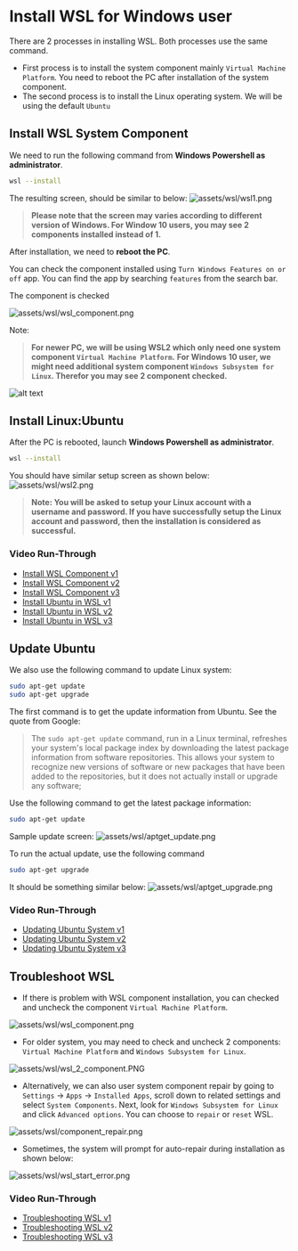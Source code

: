 # Install WSL for Windows user

There are 2 processes in installing WSL. Both processes use the same command.
- First process is to install the system component mainly `Virtual Machine Platform`. You need to reboot the PC after installation of the system component.
- The second process is to install the Linux operating system. We will be using the default `Ubuntu`



## Install WSL System Component
We need to run the following command from **Windows Powershell as administrator**. 

```bash
wsl --install
```

The resulting screen, should be similar to below:
![assets/wsl/wsl1.png](../assets/wsl/wsl1.png)

> **Please note that the screen may varies according to different version of Windows. For Window 10 users, you may see 2 components installed instead of 1.**

After installation, we need to **reboot the PC**.

You can check the component installed using `Turn Windows Features on or off` app. You can find the app by searching `features` from the search bar.

The component is checked

![assets/wsl/wsl_component.png](../assets/wsl/wsl_component.png)

Note:
> **For newer PC, we will be using WSL2 which only need one system component `Virtual Machine Platform`.**
>**For Windows 10 user, we might need additional system component `Windows Subsystem for Linux`. Therefor you may see 2 component checked.** 

![alt text](../assets/wsl/wsl_2_component.PNG)

## Install Linux:Ubuntu
After the PC is rebooted, launch **Windows Powershell as administrator**. 

```bash
wsl --install
```

You should have similar setup screen as shown below:
![assets/wsl/wsl2.png](../assets/wsl/wsl2.png)

> **Note: You will be asked to setup your Linux account with a username and password. If you have successfully setup the Linux account and password, then the installation is considered as successful.**

### Video Run-Through
- [Install WSL Component v1](https://drive.google.com/file/d/1J_F6NsP9RS_R-arm46_9XraIiaaLbDx1/view?usp=drive_link)
- [Install WSL Component v2](https://drive.google.com/file/d/1Z49xLTORh452UYYe5AGz9L-cERlkvrq1/view?usp=drive_link)
- [Install WSL Component v3](https://drive.google.com/file/d/14isUKTqfVummt2pK7h1LCro6zAN0kmIR/view?usp=drive_link)
- [Install Ubuntu in WSL v1](https://drive.google.com/file/d/1x5g8fqUdOpkkiCVQjFIsOwwZ0dtG-ceL/view?usp=drive_link)
- [Install Ubuntu in WSL v2](https://drive.google.com/file/d/1tdDbw8Xo8kna9RiiWpll5NX2k6d0q0hQ/view?usp=drive_link)
- [Install Ubuntu in WSL v3](https://drive.google.com/file/d/1o6zJweg-J3WE-XBX6RNqrc_DXxqqweHs/view?usp=drive_link)


## Update Ubuntu

We also use the following command to update Linux system:
```bash
sudo apt-get update
sudo apt-get upgrade
```
The first command is to get the update information from Ubuntu. See the quote from Google:

> The `sudo apt-get update` command, run in a Linux terminal, refreshes your system's local package index by downloading the latest package information from software repositories. This allows your system to recognize new versions of software or new packages that have been added to the repositories, but it does not actually install or upgrade any software;

Use the following command to get the latest package information:
```bash
sudo apt-get update
```

Sample update screen:
![assets/wsl/aptget_update.png](../assets/wsl/aptget_update.png)


To run the actual update, use the following command

```bash
sudo apt-get upgrade
```

It should be something similar below:
![assets/wsl/aptget_upgrade.png](../assets/wsl/aptget_upgrade.png)

### Video Run-Through
- [Updating Ubuntu System v1](https://drive.google.com/file/d/1VJiFZswo05D43ikysVMJGR5OK24Jzt1L/view?usp=drive_link)
- [Updating Ubuntu System v2](https://drive.google.com/file/d/1qdGGGXz0OlPROR4r0Lnnn5OrGoiwp1nL/view?usp=drive_link)
- [Updating Ubuntu System v3](https://drive.google.com/file/d/13R_7UgjlW0WU1w82mELTo7cBGMgJqHOM/view?usp=drive_link)

## Troubleshoot WSL 

- If there is problem with WSL component installation, you can checked and uncheck the component `Virtual Machine Platform`. 

![assets/wsl/wsl_component.png](../assets/wsl/wsl_component.png)

- For older system, you may need to check and uncheck 2 components: `Virtual Machine Platform` and `Windows Subsystem for Linux`.

![assets/wsl/wsl_2_component.PNG](../assets/wsl/wsl_2_component.PNG)

- Alternatively, we can also user system component repair by going to `Settings` -> `Apps` -> `Installed Apps`, scroll down to related settings and select  `System Components`. Next, look for `Windows Subsystem for Linux` and click `Advanced options`. You can choose to `repair` or `reset` WSL.

![assets/wsl/component_repair.png](../assets/wsl/component_repair.png)

- Sometimes, the system will prompt for auto-repair during installation as shown below:

![assets/wsl/wsl_start_error.png](../assets/wsl/wsl_start_error.png)

### Video Run-Through
- [Troubleshooting WSL v1](https://drive.google.com/file/d/1b0mni46BqZm-_LJ7OBB9pB0pgPcV9ElN/view?usp=drive_link)
- [Troubleshooting WSL v2](https://drive.google.com/file/d/1TtA_LWObjLV63qWKY86qSlfs-KfVgSZZ/view?usp=drive_link)
- [Troubleshooting WSL v3](https://drive.google.com/file/d/1oDv_hvzqUwNpmI8Tv2iYQI-fs20TjDQ0/view?usp=drive_link)





